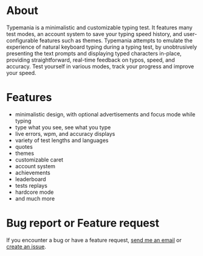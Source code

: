 # About

Typemania is a minimalistic and customizable typing test. It features many test modes, an account system to save your typing speed history, and user-configurable features such as themes. Typemania attempts to emulate the experience of natural keyboard typing during a typing test, by unobtrusively presenting the text prompts and displaying typed characters in-place, providing straightforward, real-time feedback on typos, speed, and accuracy.
Test yourself in various modes, track your progress and improve your speed.

# Features

- minimalistic design, with optional advertisements and focus mode while typing
- type what you see, see what you type
- live errors, wpm, and accuracy displays
- variety of test lengths and languages
- quotes
- themes
- customizable caret
- account system
- achievements
- leaderboard
- tests replays
- hardcore mode
- and much more

# Bug report or Feature request

If you encounter a bug or have a feature request, [send me an email](mailto:fedorsosnin04@gmail.com) or [create an issue](https://github.com/Fedor4994/typemania/issues).


